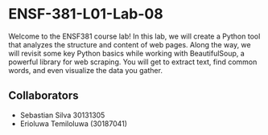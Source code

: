 # ENSF-381-L01-Lab-08
Welcome to the ENSF381 course lab! In this lab, we will create a Python tool that analyzes the
structure and content of web pages. Along the way, we will revisit some key Python basics while
working with BeautifulSoup, a powerful library for web scraping. You will get to extract text,
find common words, and even visualize the data you gather.

## Collaborators
- Sebastian Silva 30131305
- Erioluwa Temiloluwa (30187041)
